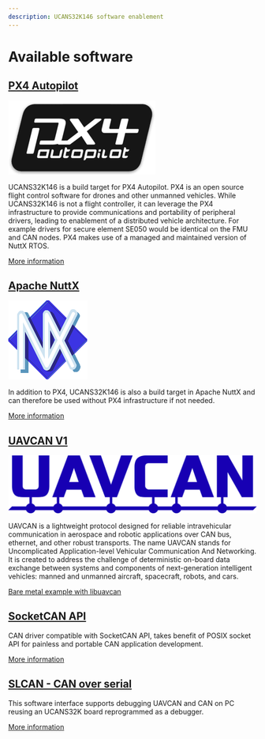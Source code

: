 ```yaml
---
description: UCANS32K146 software enablement
---
```


# Available software

## [PX4 Autopilot](http://px4.io)

![](<.gitbook/assets/image (13).png>)

UCANS32K146 is a build target for PX4 Autopilot. PX4 is an open source flight control software for drones and other unmanned vehicles. While UCANS32K146 is not a flight controller, it can leverage the PX4 infrastructure to provide communications and portability of peripheral drivers, leading to enablement of a distributed vehicle architecture. For example drivers for secure element SE050 would be identical on the FMU and CAN nodes. PX4 makes use of a managed and maintained version of NuttX RTOS.

[More information](px4-autopilot/about-px4-autopilot.md)

## [Apache NuttX](https://nuttx.apache.org)

![](<.gitbook/assets/image (14).png>)

In addition to PX4, UCANS32K146 is also a build target in Apache NuttX and can therefore be used without PX4 infrastructure if not needed.

[More information](apache-nuttx/about-apache-nuttx.md)

## [UAVCAN V1](https://uavcan.org/)

![](<.gitbook/assets/image (15).png>)

UAVCAN is a lightweight protocol designed for reliable intravehicular communication in aerospace and robotic applications over CAN bus, ethernet, and other robust transports. The name UAVCAN stands for Uncomplicated Application-level Vehicular Communication And Networking. It is created to address the challenge of deterministic on-board data exchange between systems and components of next-generation intelligent vehicles: manned and unmanned aircraft, spacecraft, robots, and cars.

[Bare metal example with libuavcan](s32k1-sdk/sdk-example-with-libuavcan.md)

## [SocketCAN API](https://www.kernel.org/doc/Documentation/networking/can.txt)

CAN driver compatible with SocketCAN API, takes benefit of POSIX socket API for painless and portable CAN application development.

[More information](apache-nuttx/socketcan.md)

## [SLCAN - CAN over serial](https://python-can.readthedocs.io/en/master/interfaces/slcan.html)

This software interface supports debugging UAVCAN and CAN on PC reusing an UCANS32K board reprogrammed as a debugger.

[More information](apache-nuttx/slcan.md)

